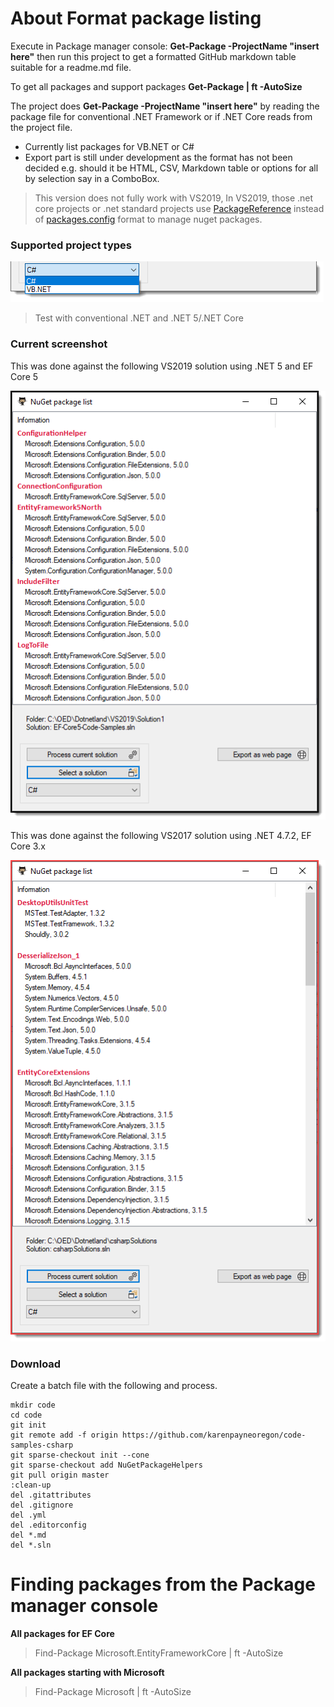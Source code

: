 ﻿# About Format package listing

Execute in Package manager console: **Get-Package -ProjectName "insert here"** then run this project to get a formatted GitHub markdown table suitable for a readme.md file.

To get all packages and support packages **Get-Package | ft -AutoSize**

The project does **Get-Package -ProjectName "insert here"** by reading the package file for conventional .NET Framework or if .NET Core reads from the project file.

- Currently list packages for VB.NET or C#
- Export part is still under development as the format has not been decided e.g. should it be HTML, CSV, Markdown table or options for all by selection say in a ComboBox.

> This version does not fully work with VS2019, In VS2019, those .net core projects or .net standard projects use [PackageReference](https://docs.microsoft.com/en-us/nuget/consume-packages/package-references-in-project-files) 
> instead of [packages.config](https://docs.microsoft.com/en-us/nuget/reference/packages-config) format to manage nuget packages.

### Supported project types

![screen0](../assets/NuGetPackagehelperLanguages.png)

> Test with conventional .NET and .NET 5/.NET Core

### Current screenshot



This was done against the following VS2019 solution using .NET 5 and EF Core 5

![screenshot](../assets/NuGetPackagehelper.png)

This was done against the following VS2017 solution using .NET 4.7.2, EF Core 3.x

![screen1](../assets/NuGetPackagehelper2017.png)

### Download 
Create a batch file with the following and process.

```batch
mkdir code
cd code
git init
git remote add -f origin https://github.com/karenpayneoregon/code-samples-csharp
git sparse-checkout init --cone
git sparse-checkout add NuGetPackageHelpers
git pull origin master
:clean-up
del .gitattributes
del .gitignore
del .yml
del .editorconfig
del *.md
del *.sln
``````
# Finding packages from the Package manager console

**All packages for EF Core**
> Find-Package Microsoft.EntityFrameworkCore | ft -AutoSize

**All packages starting with Microsoft**
> Find-Package Microsoft | ft -AutoSize
